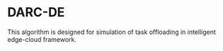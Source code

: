 # DARC-DE
This algorithm is designed for simulation of  task offloading in intelligent edge-cloud framework.

